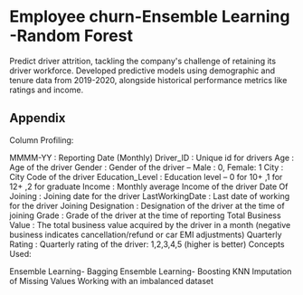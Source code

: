 
# Employee churn-Ensemble Learning -Random Forest

Predict driver attrition, tackling the company's challenge of retaining its driver workforce. 
Developed predictive models using demographic and tenure data from 2019-2020, alongside historical performance metrics like ratings and income. 


## Appendix

Column Profiling:

MMMM-YY : Reporting Date (Monthly)
Driver_ID : Unique id for drivers
Age : Age of the driver
Gender : Gender of the driver – Male : 0, Female: 1
City : City Code of the driver
Education_Level : Education level – 0 for 10+ ,1 for 12+ ,2 for graduate
Income : Monthly average Income of the driver
Date Of Joining : Joining date for the driver
LastWorkingDate : Last date of working for the driver
Joining Designation : Designation of the driver at the time of joining
Grade : Grade of the driver at the time of reporting
Total Business Value : The total business value acquired by the driver in a month (negative business indicates cancellation/refund or car EMI adjustments)
Quarterly Rating : Quarterly rating of the driver: 1,2,3,4,5 (higher is better)
Concepts Used:

Ensemble Learning- Bagging
Ensemble Learning- Boosting
KNN Imputation of Missing Values
Working with an imbalanced dataset
